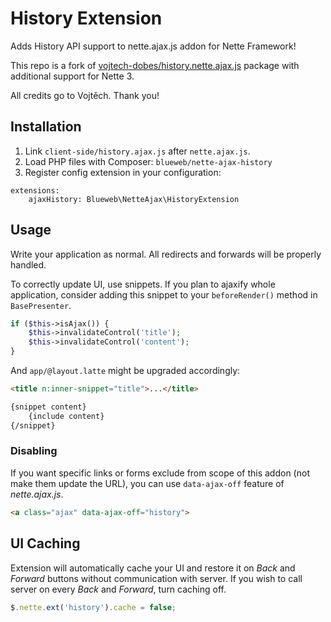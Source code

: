 # History Extension

Adds History API support to nette.ajax.js addon for Nette Framework!

This repo is a fork of [vojtech-dobes/history.nette.ajax.js](https://github.com/vojtech-dobes/history.nette.ajax.js) package with additional support for Nette 3.

All credits go to Vojtěch. Thank you!

## Installation

1. Link `client-side/history.ajax.js` after `nette.ajax.js`.
2. Load PHP files with Composer: `blueweb/nette-ajax-history`
3. Register config extension in your configuration:

```
extensions:
	ajaxHistory: Blueweb\NetteAjax\HistoryExtension
```

## Usage

Write your application as normal. All redirects and forwards will be properly handled.

To correctly update UI, use snippets. If you plan to ajaxify whole application, consider adding this snippet to your `beforeRender()` method in `BasePresenter`.

```php
if ($this->isAjax()) {
	$this->invalidateControl('title');
	$this->invalidateControl('content');
}
```

And `app/@layout.latte` might be upgraded accordingly:

```html
<title n:inner-snippet="title">...</title>
```

```html
{snippet content}
	{include content}
{/snippet}
```

### Disabling

If you want specific links or forms exclude from scope of this addon (not make them update the URL), you can use `data-ajax-off` feature of *nette.ajax.js*.

```html
<a class="ajax" data-ajax-off="history">
```

## UI Caching

Extension will automatically cache your UI and restore it on *Back* and *Forward* buttons without communication with server. If you wish to call server on every *Back* and *Forward*, turn caching off.

```js
$.nette.ext('history').cache = false;
```
